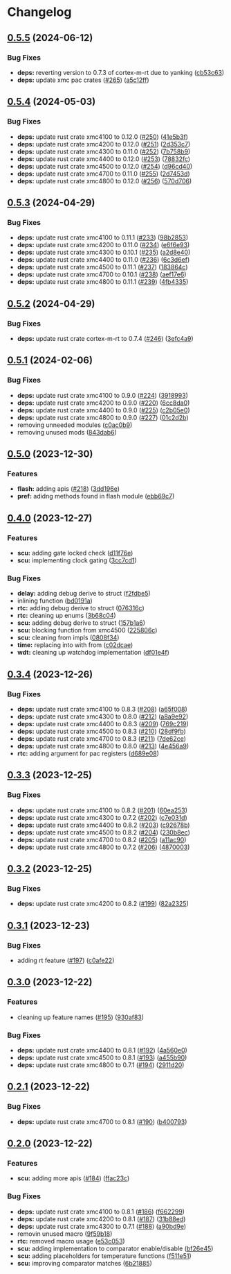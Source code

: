 # Changelog

## [0.5.5](https://github.com/xmc-rs/xmc4-hal/compare/v0.5.4...v0.5.5) (2024-06-12)


### Bug Fixes

* **deps:** reverting version to 0.7.3 of cortex-m-rt due to yanking ([cb53c63](https://github.com/xmc-rs/xmc4-hal/commit/cb53c6358b2a442541c6ccd91316601f2d1e511e))
* **deps:** update xmc pac crates ([#265](https://github.com/xmc-rs/xmc4-hal/issues/265)) ([a5c12ff](https://github.com/xmc-rs/xmc4-hal/commit/a5c12ffa3542ef7189dfa7cbf62ab1a5248340db))

## [0.5.4](https://github.com/xmc-rs/xmc4-hal/compare/v0.5.3...v0.5.4) (2024-05-03)


### Bug Fixes

* **deps:** update rust crate xmc4100 to 0.12.0 ([#250](https://github.com/xmc-rs/xmc4-hal/issues/250)) ([41e5b3f](https://github.com/xmc-rs/xmc4-hal/commit/41e5b3fe325ea6b8afc5e31d1aad92cf37848864))
* **deps:** update rust crate xmc4200 to 0.12.0 ([#251](https://github.com/xmc-rs/xmc4-hal/issues/251)) ([2d353c7](https://github.com/xmc-rs/xmc4-hal/commit/2d353c7e603611978615fb9489af9bcc893d41e8))
* **deps:** update rust crate xmc4300 to 0.11.0 ([#252](https://github.com/xmc-rs/xmc4-hal/issues/252)) ([7b758b9](https://github.com/xmc-rs/xmc4-hal/commit/7b758b91a6f8fba49948cee1f1275d51a6f715ba))
* **deps:** update rust crate xmc4400 to 0.12.0 ([#253](https://github.com/xmc-rs/xmc4-hal/issues/253)) ([78832fc](https://github.com/xmc-rs/xmc4-hal/commit/78832fceb3ad705241be653e521b71a87d6c7efd))
* **deps:** update rust crate xmc4500 to 0.12.0 ([#254](https://github.com/xmc-rs/xmc4-hal/issues/254)) ([d96cd40](https://github.com/xmc-rs/xmc4-hal/commit/d96cd401bd45355b4aa67c6a4d119868a580f17a))
* **deps:** update rust crate xmc4700 to 0.11.0 ([#255](https://github.com/xmc-rs/xmc4-hal/issues/255)) ([2d7453d](https://github.com/xmc-rs/xmc4-hal/commit/2d7453d10b8d44e139995de92ee2043a5d169d18))
* **deps:** update rust crate xmc4800 to 0.12.0 ([#256](https://github.com/xmc-rs/xmc4-hal/issues/256)) ([570d706](https://github.com/xmc-rs/xmc4-hal/commit/570d706f0a01ab35d75191f5585cafaee7ac3c71))

## [0.5.3](https://github.com/xmc-rs/xmc4-hal/compare/v0.5.2...v0.5.3) (2024-04-29)


### Bug Fixes

* **deps:** update rust crate xmc4100 to 0.11.1 ([#233](https://github.com/xmc-rs/xmc4-hal/issues/233)) ([98b2853](https://github.com/xmc-rs/xmc4-hal/commit/98b285326836263d78c8148f77f50336f683ad8e))
* **deps:** update rust crate xmc4200 to 0.11.0 ([#234](https://github.com/xmc-rs/xmc4-hal/issues/234)) ([e6f6e93](https://github.com/xmc-rs/xmc4-hal/commit/e6f6e933030435ee16fb809a90a46f54959fffea))
* **deps:** update rust crate xmc4300 to 0.10.1 ([#235](https://github.com/xmc-rs/xmc4-hal/issues/235)) ([a2d8e40](https://github.com/xmc-rs/xmc4-hal/commit/a2d8e401cecb097b5383dc82daab81450841fc28))
* **deps:** update rust crate xmc4400 to 0.11.0 ([#236](https://github.com/xmc-rs/xmc4-hal/issues/236)) ([6c3d6ef](https://github.com/xmc-rs/xmc4-hal/commit/6c3d6ef0966b81055e34e4b4ca3bc0199b56db97))
* **deps:** update rust crate xmc4500 to 0.11.1 ([#237](https://github.com/xmc-rs/xmc4-hal/issues/237)) ([183864c](https://github.com/xmc-rs/xmc4-hal/commit/183864ca4d0a1db3d7bf5884b1441b5b90e638cf))
* **deps:** update rust crate xmc4700 to 0.10.1 ([#238](https://github.com/xmc-rs/xmc4-hal/issues/238)) ([aef17e6](https://github.com/xmc-rs/xmc4-hal/commit/aef17e6ea219a7e09e301c609428306ef70513d2))
* **deps:** update rust crate xmc4800 to 0.11.1 ([#239](https://github.com/xmc-rs/xmc4-hal/issues/239)) ([4fb4335](https://github.com/xmc-rs/xmc4-hal/commit/4fb4335d5a891155ab5a10c406286c1e01fb25b8))

## [0.5.2](https://github.com/xmc-rs/xmc4-hal/compare/v0.5.1...v0.5.2) (2024-04-29)


### Bug Fixes

* **deps:** update rust crate cortex-m-rt to 0.7.4 ([#246](https://github.com/xmc-rs/xmc4-hal/issues/246)) ([3efc4a9](https://github.com/xmc-rs/xmc4-hal/commit/3efc4a9388ea53c485bd1e404f74a098787899f6))

## [0.5.1](https://github.com/xmc-rs/xmc4-hal/compare/v0.5.0...v0.5.1) (2024-02-06)


### Bug Fixes

* **deps:** update rust crate xmc4100 to 0.9.0 ([#224](https://github.com/xmc-rs/xmc4-hal/issues/224)) ([3918993](https://github.com/xmc-rs/xmc4-hal/commit/391899372ea1b4e87aa1f71b5aa45634ca4d2e1c))
* **deps:** update rust crate xmc4200 to 0.9.0 ([#220](https://github.com/xmc-rs/xmc4-hal/issues/220)) ([6cc8da0](https://github.com/xmc-rs/xmc4-hal/commit/6cc8da0f0e77c2b3e4d774f87335178c057968ba))
* **deps:** update rust crate xmc4400 to 0.9.0 ([#225](https://github.com/xmc-rs/xmc4-hal/issues/225)) ([c2b05e0](https://github.com/xmc-rs/xmc4-hal/commit/c2b05e0a2eedcf871d4d58281c7339e4d6b2276a))
* **deps:** update rust crate xmc4800 to 0.9.0 ([#227](https://github.com/xmc-rs/xmc4-hal/issues/227)) ([01c2d2b](https://github.com/xmc-rs/xmc4-hal/commit/01c2d2bd8f3793f06d1e6440b696b79826f7bcec))
* removing unneeded modules ([c0ac0b9](https://github.com/xmc-rs/xmc4-hal/commit/c0ac0b94a82404b3f6babea9c5267718561f3cbc))
* removing unused mods ([843dab6](https://github.com/xmc-rs/xmc4-hal/commit/843dab6f50db0f377a45537dabfb3db7bcfb9ad5))

## [0.5.0](https://github.com/xmc-rs/xmc4-hal/compare/v0.4.0...v0.5.0) (2023-12-30)


### Features

* **flash:** adding apis ([#218](https://github.com/xmc-rs/xmc4-hal/issues/218)) ([3dd196e](https://github.com/xmc-rs/xmc4-hal/commit/3dd196e4f908ac8e2e6fd087f4d86ca93c423c7d))
* **pref:** adidng methods found in flash module ([ebb69c7](https://github.com/xmc-rs/xmc4-hal/commit/ebb69c762b515f25759a35aca548f98c09ec4396))

## [0.4.0](https://github.com/xmc-rs/xmc4-hal/compare/v0.3.4...v0.4.0) (2023-12-27)


### Features

* **scu:** adding gate locked check ([d11f76e](https://github.com/xmc-rs/xmc4-hal/commit/d11f76ec2ed921cafb30bf4aa3b287c4f40578ec))
* **scu:** implementing clock gating ([3cc7cd1](https://github.com/xmc-rs/xmc4-hal/commit/3cc7cd12642e53723c985ad6eba945acb25ba34d))


### Bug Fixes

* **delay:** adding debug derive to struct ([f2fdbe5](https://github.com/xmc-rs/xmc4-hal/commit/f2fdbe5a1307358df51a591b046aca79b0568201))
* inlining function ([bd0191a](https://github.com/xmc-rs/xmc4-hal/commit/bd0191aee73d981f154978ef38fd33c1b4a10c09))
* **rtc:** adding debug derive to struct ([076316c](https://github.com/xmc-rs/xmc4-hal/commit/076316cdc30cb0dd7e229d1df962bb79ed3a46ca))
* **rtc:** cleaning up enums ([3b68c04](https://github.com/xmc-rs/xmc4-hal/commit/3b68c04149c98f46566af9b5ca050117113974b3))
* **scu:** adding debug derive to struct ([157b1a6](https://github.com/xmc-rs/xmc4-hal/commit/157b1a6a5501b9b5d3ea22739dcba505f83660dd))
* **scu:** blocking function from xmc4500 ([225806c](https://github.com/xmc-rs/xmc4-hal/commit/225806cb6a6d4ed9cd17546d1dda0bfc8a735fff))
* **scu:** cleaning from impls ([0808f34](https://github.com/xmc-rs/xmc4-hal/commit/0808f3480ef37bb9a64f06a283eb0651613c612f))
* **time:** replacing into with from ([c02dcae](https://github.com/xmc-rs/xmc4-hal/commit/c02dcaeeeb3a711f7175f4c733587797c87527f2))
* **wdt:** cleaning up watchdog implementation ([df01e4f](https://github.com/xmc-rs/xmc4-hal/commit/df01e4fcb720065587a8330e34b1a458d95a772a))

## [0.3.4](https://github.com/xmc-rs/xmc4-hal/compare/v0.3.3...v0.3.4) (2023-12-26)


### Bug Fixes

* **deps:** update rust crate xmc4100 to 0.8.3 ([#208](https://github.com/xmc-rs/xmc4-hal/issues/208)) ([a65f008](https://github.com/xmc-rs/xmc4-hal/commit/a65f0087a0fea77489a70e6c80a6ae1933e7e44c))
* **deps:** update rust crate xmc4300 to 0.8.0 ([#212](https://github.com/xmc-rs/xmc4-hal/issues/212)) ([a8a9e92](https://github.com/xmc-rs/xmc4-hal/commit/a8a9e924b3f76c7c88cb834f1bcd27dfc61f17ea))
* **deps:** update rust crate xmc4400 to 0.8.3 ([#209](https://github.com/xmc-rs/xmc4-hal/issues/209)) ([769c219](https://github.com/xmc-rs/xmc4-hal/commit/769c21983a9be37fba282c4f11039690e3f1818f))
* **deps:** update rust crate xmc4500 to 0.8.3 ([#210](https://github.com/xmc-rs/xmc4-hal/issues/210)) ([28df9fb](https://github.com/xmc-rs/xmc4-hal/commit/28df9fbdd5090f20ebd766ea2d63b91af618f5cc))
* **deps:** update rust crate xmc4700 to 0.8.3 ([#211](https://github.com/xmc-rs/xmc4-hal/issues/211)) ([7de62ce](https://github.com/xmc-rs/xmc4-hal/commit/7de62ce535201a3a4266da014eee21507903bfb2))
* **deps:** update rust crate xmc4800 to 0.8.0 ([#213](https://github.com/xmc-rs/xmc4-hal/issues/213)) ([4e456a9](https://github.com/xmc-rs/xmc4-hal/commit/4e456a9133fc275c98048934cd5403d788c91fb3))
* **rtc:** adding argument for pac registers ([d689e08](https://github.com/xmc-rs/xmc4-hal/commit/d689e081f8d9d2c6ff31455b1f062cf76339ea2a))

## [0.3.3](https://github.com/xmc-rs/xmc4-hal/compare/v0.3.2...v0.3.3) (2023-12-25)


### Bug Fixes

* **deps:** update rust crate xmc4100 to 0.8.2 ([#201](https://github.com/xmc-rs/xmc4-hal/issues/201)) ([60ea253](https://github.com/xmc-rs/xmc4-hal/commit/60ea2538cdb4c4c75cc2133da1aa986a0228a8f2))
* **deps:** update rust crate xmc4300 to 0.7.2 ([#202](https://github.com/xmc-rs/xmc4-hal/issues/202)) ([c7e031d](https://github.com/xmc-rs/xmc4-hal/commit/c7e031da1ca26faaabb84b11b365a1a3c0e8c7ab))
* **deps:** update rust crate xmc4400 to 0.8.2 ([#203](https://github.com/xmc-rs/xmc4-hal/issues/203)) ([c92678b](https://github.com/xmc-rs/xmc4-hal/commit/c92678bf260576df5dee0f0df1ecf5c923c6fbfa))
* **deps:** update rust crate xmc4500 to 0.8.2 ([#204](https://github.com/xmc-rs/xmc4-hal/issues/204)) ([230b8ec](https://github.com/xmc-rs/xmc4-hal/commit/230b8ecafe6cec1ae0b69394a0d4022f7a555933))
* **deps:** update rust crate xmc4700 to 0.8.2 ([#205](https://github.com/xmc-rs/xmc4-hal/issues/205)) ([a11ac90](https://github.com/xmc-rs/xmc4-hal/commit/a11ac906a85de6990af8692c6b74d283a152a493))
* **deps:** update rust crate xmc4800 to 0.7.2 ([#206](https://github.com/xmc-rs/xmc4-hal/issues/206)) ([4870003](https://github.com/xmc-rs/xmc4-hal/commit/48700038d56b493fd6936e4095677d6104becc36))

## [0.3.2](https://github.com/xmc-rs/xmc4-hal/compare/v0.3.1...v0.3.2) (2023-12-25)


### Bug Fixes

* **deps:** update rust crate xmc4200 to 0.8.2 ([#199](https://github.com/xmc-rs/xmc4-hal/issues/199)) ([82a2325](https://github.com/xmc-rs/xmc4-hal/commit/82a2325d53009fdec76535ce69ca7d75d64b9522))

## [0.3.1](https://github.com/xmc-rs/xmc4-hal/compare/v0.3.0...v0.3.1) (2023-12-23)


### Bug Fixes

* adding rt feature ([#197](https://github.com/xmc-rs/xmc4-hal/issues/197)) ([c0afe22](https://github.com/xmc-rs/xmc4-hal/commit/c0afe22f343690345400ad74c7d1de52c11e0647))

## [0.3.0](https://github.com/xmc-rs/xmc4-hal/compare/v0.2.1...v0.3.0) (2023-12-22)


### Features

* cleaning up feature names ([#195](https://github.com/xmc-rs/xmc4-hal/issues/195)) ([930af83](https://github.com/xmc-rs/xmc4-hal/commit/930af833bab3913295a3f6254ce2a60295da7972))


### Bug Fixes

* **deps:** update rust crate xmc4400 to 0.8.1 ([#192](https://github.com/xmc-rs/xmc4-hal/issues/192)) ([4a560e0](https://github.com/xmc-rs/xmc4-hal/commit/4a560e0191fc6969754836340d673699988bf952))
* **deps:** update rust crate xmc4500 to 0.8.1 ([#193](https://github.com/xmc-rs/xmc4-hal/issues/193)) ([a455b90](https://github.com/xmc-rs/xmc4-hal/commit/a455b902826fe1f34c60b6566b9cdbe749758ba3))
* **deps:** update rust crate xmc4800 to 0.7.1 ([#194](https://github.com/xmc-rs/xmc4-hal/issues/194)) ([2911d20](https://github.com/xmc-rs/xmc4-hal/commit/2911d20b6faef96a458703ea600da08faa55ea1c))

## [0.2.1](https://github.com/xmc-rs/xmc4-hal/compare/v0.2.0...v0.2.1) (2023-12-22)


### Bug Fixes

* **deps:** update rust crate xmc4700 to 0.8.1 ([#190](https://github.com/xmc-rs/xmc4-hal/issues/190)) ([b400793](https://github.com/xmc-rs/xmc4-hal/commit/b400793afaddf6a93e8d38fbe64f7b1320ec1f96))

## [0.2.0](https://github.com/xmc-rs/xmc4-hal/compare/v0.1.1...v0.2.0) (2023-12-22)


### Features

* **scu:** adding more apis ([#184](https://github.com/xmc-rs/xmc4-hal/issues/184)) ([ffac23c](https://github.com/xmc-rs/xmc4-hal/commit/ffac23c02c67bedddcc3490538d8fbf5b756fa2b))


### Bug Fixes

* **deps:** update rust crate xmc4100 to 0.8.1 ([#186](https://github.com/xmc-rs/xmc4-hal/issues/186)) ([f662299](https://github.com/xmc-rs/xmc4-hal/commit/f6622998eb4a29027bcc9ee671e56f2ae80162a1))
* **deps:** update rust crate xmc4200 to 0.8.1 ([#187](https://github.com/xmc-rs/xmc4-hal/issues/187)) ([31b88ed](https://github.com/xmc-rs/xmc4-hal/commit/31b88ed78832de45c0503e5421ac4bc8fbb37a00))
* **deps:** update rust crate xmc4300 to 0.7.1 ([#188](https://github.com/xmc-rs/xmc4-hal/issues/188)) ([a90bd9e](https://github.com/xmc-rs/xmc4-hal/commit/a90bd9e940593f20dec5f4d14b04cd03e9cb5aa7))
* removin unused macro ([9f59b18](https://github.com/xmc-rs/xmc4-hal/commit/9f59b183df6b38c7bf19bc9715f0310f5875c6af))
* **rtc:** removed macro usage ([e53c053](https://github.com/xmc-rs/xmc4-hal/commit/e53c0539a7dc9228c6a19b7e14132d153ca05ffa))
* **scu:** adding implementation to comparator enable/disable ([bf26e45](https://github.com/xmc-rs/xmc4-hal/commit/bf26e451521993181141ceed320f02acb9d0c539))
* **scu:** adding placeholders for temperature functions ([f511e51](https://github.com/xmc-rs/xmc4-hal/commit/f511e51d08a276bdfb6098aa95d7adcd6d3961b0))
* **scu:** improving comparator matches ([6b21885](https://github.com/xmc-rs/xmc4-hal/commit/6b21885013dcc3aa0ac347041306c3144c60dd12))
